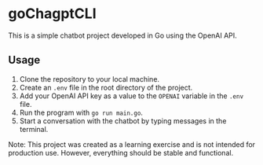 # goChagptCLI

This is a simple chatbot project developed in Go using the OpenAI API.

## Usage

1. Clone the repository to your local machine.
2. Create an `.env` file in the root directory of the project.
3. Add your OpenAI API key as a value to the `OPENAI` variable in the `.env` file.
4. Run the program with `go run main.go`.
5. Start a conversation with the chatbot by typing messages in the terminal.

Note: This project was created as a learning exercise and is not intended for production use. However, everything should be stable and functional.
